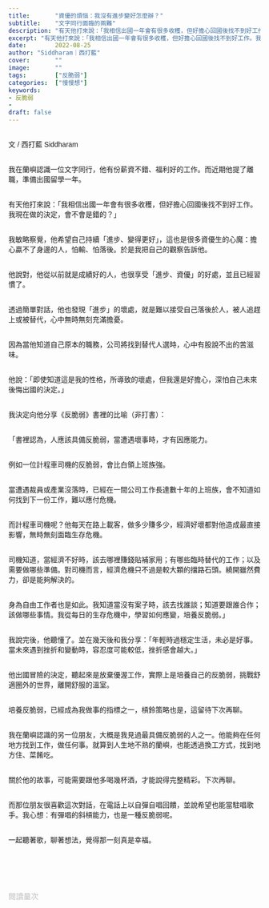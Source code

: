 ```yaml
---
title:       "資優的煩惱：我沒有進步變好怎麼辦？"
subtitle:    "文字同行面臨的兩難"
description: "有天他打來說：「我相信出國一年會有很多收穫，但好擔心回國後找不到好工作。我現在做的決定，會不會是錯的？」"
excerpt: "有天他打來說：「我相信出國一年會有很多收穫，但好擔心回國後找不到好工作。我現在做的決定，會不會是錯的？」"
date:        2022-08-25
author: "Siddharam｜西打藍"
cover:       ""
image:       ""
tags:        ["反脆弱"]
categories:  ["慢慢想"]
keywords:
- 反脆弱
- 
draft: false
---
```


<article style="font-family: 'Noto Sans TC', '微軟正黑體', sans-serif; font-weight: 300;">

<br>文 / 西打藍 Siddharam<br><br>

我在蘭嶼認識一位文字同行，他有份薪資不錯、福利好的工作。而近期他提了離職，準備出國留學一年。<br><br>

有天他打來說：「我相信出國一年會有很多收穫，但好擔心回國後找不到好工作。我現在做的決定，會不會是錯的？」<br><br>

我敏略察覺，他希望自己持續「進步、變得更好」，這也是很多資優生的心魔：擔心贏不了身邊的人，怕輸、怕落後。於是我把自己的觀察告訴他。<br><br>

他說對，他從以前就是成績好的人，也很享受「進步、資優」的好處，並且已經習慣了。<br><br>

透過簡單對話，他也發現「進步」的壞處，就是難以接受自己落後於人，被人追趕上或被替代，心中無時無刻充滿擔憂。<br><br>

因為當他知道自己原本的職務，公司將找到替代人選時，心中有股說不出的苦滋味。<br><br>

他說：「即使知道這是我的性格，所導致的壞處，但我還是好擔心，深怕自己未來後悔出國的決定。」<br><br>

我決定向他分享《反脆弱》書裡的比喻（非打書）：<br><br>

「書裡認為，人應該具備反脆弱，當遭遇壞事時，才有因應能力。<br><br>

例如一位計程車司機的反脆弱，會比白領上班族強。<br><br>

當遭遇裁員或產業沒落時，已經在一間公司工作長達數十年的上班族，會不知道如何找到下一份工作，難以應付危機。<br><br>

而計程車司機呢？他每天在路上載客，做多少賺多少，經濟好壞都對他造成最直接影響，無時無刻面臨生存危機。<br><br>

司機知道，當經濟不好時，該去哪裡賺錢貼補家用；有哪些臨時替代的工作；以及需要做哪些準備。對司機而言，經濟危機只不過是較大顆的擋路石頭。繞開雖然費力，卻是能夠解決的。<br><br>

身為自由工作者也是如此。我知道當沒有案子時，該去找誰談；知道要跟誰合作；該做哪些事情。我從每日的生存危機中，學習如何應變，培養反脆弱。」<br><br>

我說完後，他聽懂了。並在幾天後和我分享：「年輕時過穩定生活，未必是好事。當未來遇到挫折和變動時，容忍度可能較低，挫折感會越大。」<br><br>

他出國冒險的決定，聽起來是放棄優渥工作，實際上是培養自己的反脆弱，挑戰舒適圈外的世界，離開舒服的溫室。<br><br>

培養反脆弱，已經成為我做事的指標之一，槓鈴策略也是，這留待下次再聊。<br><br>

我在蘭嶼認識的另一位朋友，大概是我見過最具備反脆弱的人之一。他能夠在任何地方找到工作，做任何事。就算到人生地不熟的蘭嶼，也能透過換工方式，找到地方住、菜餚吃。<br><br>

關於他的故事，可能需要跟他多喝幾杯酒，才能說得完整精彩。下次再聊。<br><br>

而那位朋友很喜歡這次對話，在電話上以自彈自唱回饋，並說希望也能當駐唱歌手。我心想：有彈唱的斜槓能力，也是一種反脆弱呢。<br><br>

一起聽著歌，聊著想法，覺得那一刻真是幸福。<br><br>

<br><br><br>

</article>

<div style="color: #bfbfbf; font-size: 15px;" id="busuanzi_container_page_pv">
  閱讀量<span id="busuanzi_value_page_pv"></span>次
</div>

<script src="../../js/post.js"></script>




